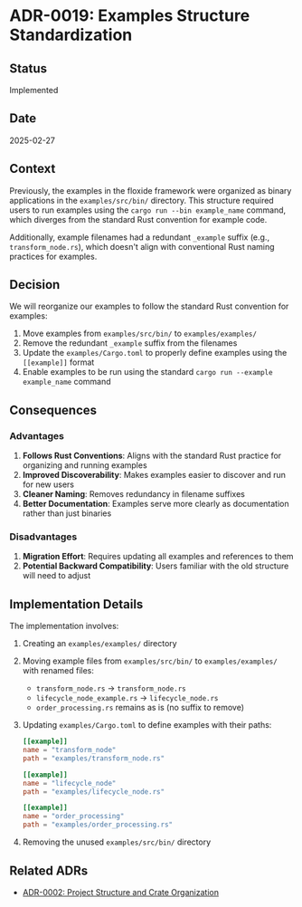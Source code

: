 # ADR-0019: Examples Structure Standardization

## Status

Implemented

## Date

2025-02-27

## Context

Previously, the examples in the floxide framework were organized as binary applications in the `examples/src/bin/` directory. This structure required users to run examples using the `cargo run --bin example_name` command, which diverges from the standard Rust convention for example code.

Additionally, example filenames had a redundant `_example` suffix (e.g., `transform_node.rs`), which doesn't align with conventional Rust naming practices for examples.

## Decision

We will reorganize our examples to follow the standard Rust convention for examples:

1. Move examples from `examples/src/bin/` to `examples/examples/`
2. Remove the redundant `_example` suffix from the filenames
3. Update the `examples/Cargo.toml` to properly define examples using the `[[example]]` format
4. Enable examples to be run using the standard `cargo run --example example_name` command

## Consequences

### Advantages

1. **Follows Rust Conventions**: Aligns with the standard Rust practice for organizing and running examples
2. **Improved Discoverability**: Makes examples easier to discover and run for new users
3. **Cleaner Naming**: Removes redundancy in filename suffixes
4. **Better Documentation**: Examples serve more clearly as documentation rather than just binaries

### Disadvantages

1. **Migration Effort**: Requires updating all examples and references to them
2. **Potential Backward Compatibility**: Users familiar with the old structure will need to adjust

## Implementation Details

The implementation involves:

1. Creating an `examples/examples/` directory
2. Moving example files from `examples/src/bin/` to `examples/examples/` with renamed files:
   - `transform_node.rs` → `transform_node.rs`
   - `lifecycle_node_example.rs` → `lifecycle_node.rs`
   - `order_processing.rs` remains as is (no suffix to remove)
3. Updating `examples/Cargo.toml` to define examples with their paths:

   ```toml
   [[example]]
   name = "transform_node"
   path = "examples/transform_node.rs"

   [[example]]
   name = "lifecycle_node"
   path = "examples/lifecycle_node.rs"

   [[example]]
   name = "order_processing"
   path = "examples/order_processing.rs"
   ```

4. Removing the unused `examples/src/bin/` directory

## Related ADRs

- [ADR-0002: Project Structure and Crate Organization](0002-project-structure-and-crate-organization.md)
